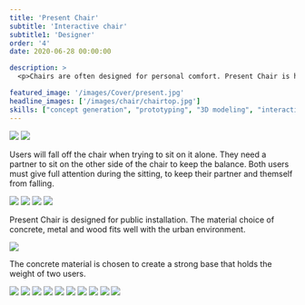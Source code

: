 ```yaml
---
title: 'Present Chair'
subtitle: 'Interactive chair'
subtitle1: 'Designer'
order: '4'
date: 2020-06-28 00:00:00

description: >
  <p>Chairs are often designed for personal comfort. Present Chair is however, designed for two people to sit on. This playful chair can create more interaction between friends, lovers or even strangers.</P>

featured_image: '/images/Cover/present.jpg'
headline_images: ['/images/chair/chairtop.jpg']
skills: ["concept generation", "prototyping", "3D modeling", "interaction design", "material research"]
---
```

<div class="gallery" data-columns="2">
	<img src="/images/chair/chair2.jpg">
	<img src="/images/chair/chair3.jpg">
</div>

Users will fall off the chair when trying to sit on it alone. They need a partner to sit on the other side of the chair to keep the balance. Both users must give full attention during the sitting, to keep their partner and themself from falling.


<div class="gallery" data-columns="4">
	<img src="/images/chair/m1.jpg">
	<img src="/images/chair/m2.jpg">
	<img src="/images/chair/m3.jpg">
	<img src="/images/chair/m4.jpg">
</div>

Present Chair is designed for public installation. The material choice of concrete, metal and wood fits well with the urban environment. 

![](/images/chair/structure.jpg)

The concrete material is chosen to create a strong base that holds the weight of two users. 

<div class="gallery" data-columns="4">
	<img src="/images/chair/proto1.jpg">
	<img src="/images/chair/proto2.jpg">
	<img src="/images/chair/proto5.jpg">
	<img src="/images/chair/process2.jpg">
	<img src="/images/chair/process7.jpg">
	<img src="/images/chair/process9.jpg">
	<img src="/images/chair/process12.jpg">
	<img src="/images/chair/user6.jpg">
	<img src="/images/chair/user5.jpg">
	<img src="/images/chair/user3.jpg">


